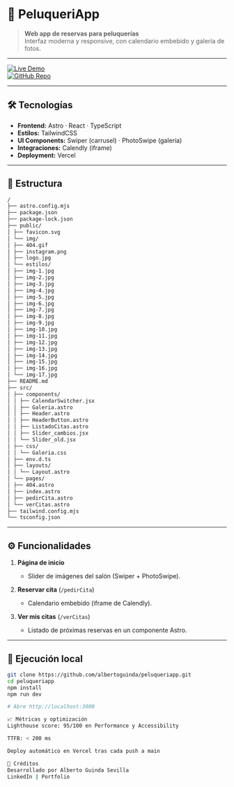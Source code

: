 # 💇 PeluqueriApp

> **Web app de reservas para peluquerías**  
> Interfaz moderna y responsive, con calendario embebido y galería de fotos.

---

[![Live Demo](https://img.shields.io/badge/Live-Demo-10C8FF?logo=vercel)](https://peluqueriapp.vercel.app)  
[![GitHub Repo](https://img.shields.io/badge/GitHub-Repo-181717?logo=github)](https://github.com/albertoguinda/peluqueriapp)

---

## 🛠️ Tecnologías

- **Frontend:** Astro · React · TypeScript
- **Estilos:** TailwindCSS
- **UI Components:** Swiper (carrusel) · PhotoSwipe (galería)
- **Integraciones:** Calendly (iframe)
- **Deployment:** Vercel

---

## 📂 Estructura

```bash
/
├── astro.config.mjs
├── package.json
├── package-lock.json
├── public/
│ ├── favicon.svg
│ └── img/
│ ├── 404.gif
│ ├── instagram.png
│ ├── logo.jpg
│ └── estilos/
│ ├── img-1.jpg
│ ├── img-2.jpg
│ ├── img-3.jpg
│ ├── img-4.jpg
│ ├── img-5.jpg
│ ├── img-6.jpg
│ ├── img-7.jpg
│ ├── img-8.jpg
│ ├── img-9.jpg
│ ├── img-10.jpg
│ ├── img-11.jpg
│ ├── img-12.jpg
│ ├── img-13.jpg
│ ├── img-14.jpg
│ ├── img-15.jpg
│ ├── img-16.jpg
│ └── img-17.jpg
├── README.md
├── src/
│ ├── components/
│ │ ├── CalendarSwitcher.jsx
│ │ ├── Galeria.astro
│ │ ├── Header.astro
│ │ ├── HeaderButton.astro
│ │ ├── ListadoCitas.astro
│ │ ├── Slider_cambios.jsx
│ │ └── Slider_old.jsx
│ ├── css/
│ │ └── Galeria.css
│ ├── env.d.ts
│ ├── layouts/
│ │ └── Layout.astro
│ └── pages/
│ ├── 404.astro
│ ├── index.astro
│ ├── pedirCita.astro
│ └── verCitas.astro
├── tailwind.config.mjs
└── tsconfig.json
```

---

## ⚙️ Funcionalidades

1. **Página de inicio**

   - Slider de imágenes del salón (Swiper + PhotoSwipe).

2. **Reservar cita** (`/pedirCita`)

   - Calendario embebido (iframe de Calendly).

3. **Ver mis citas** (`/verCitas`)
   - Listado de próximas reservas en un componente Astro.

---

## 🚀 Ejecución local

```bash
git clone https://github.com/albertoguinda/peluqueriapp.git
cd peluqueriapp
npm install
npm run dev

# Abre http://localhost:3000

📈 Métricas y optimización
Lighthouse score: 95/100 en Performance y Accessibility

TTFB: < 200 ms

Deploy automático en Vercel tras cada push a main

📝 Créditos
Desarrollado por Alberto Guinda Sevilla
LinkedIn | Portfolio
```
